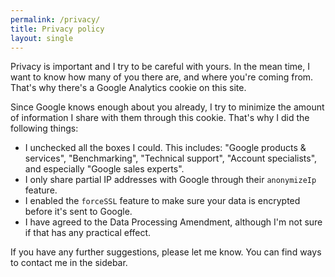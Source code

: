 ```yaml
---
permalink: /privacy/
title: Privacy policy
layout: single
---
```

Privacy is important and I try to be careful with yours. In the mean time, I want to know how many of you there are, and where you're coming from. That's why there's a Google Analytics cookie on this site.

Since Google knows enough about you already, I try to minimize the amount of information I share with them through this cookie. That's why I did the following things:

* I unchecked all the boxes I could. This includes: "Google products & services", "Benchmarking", "Technical support", "Account specialists", and especially "Google sales experts".
* I only share partial IP addresses with Google through their `anonymizeIp` feature.
* I enabled the `forceSSL` feature to make sure your data is encrypted before it's sent to Google.
* I have agreed to the Data Processing Amendment, although I'm not sure if that has any practical effect.

If you have any further suggestions, please let me know. You can find ways to contact me in the sidebar.

